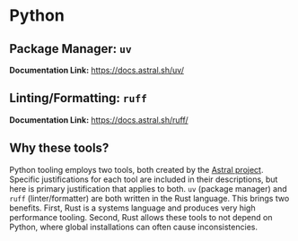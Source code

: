 # Python

## Package Manager: `uv`

**Documentation Link:** https://docs.astral.sh/uv/

## Linting/Formatting: `ruff`

**Documentation Link:** https://docs.astral.sh/ruff/

## Why these tools?

Python tooling employs two tools, both created by the [Astral project](https://astral.sh/). Specific justifications for each tool are included in their descriptions, but here is primary justification that applies to both. `uv` (package manager) and `ruff` (linter/formatter) are both written in the Rust language. This brings two benefits. First, Rust is a systems language and produces very high performance tooling. Second, Rust allows these tools to not depend on Python, where global installations can often cause inconsistencies.
